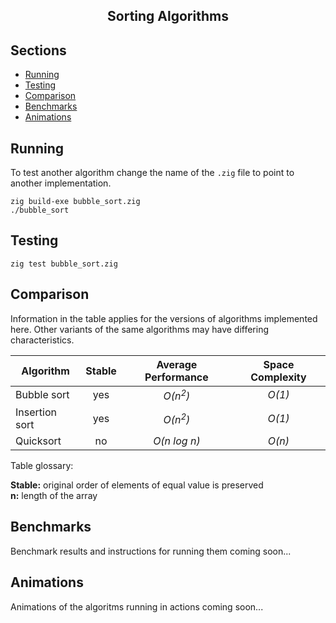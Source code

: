 <h2 align="center">Sorting Algorithms</h2>

## Sections

- [Running](#running)
- [Testing](#testing)
- [Comparison](#comparison)
- [Benchmarks](#benchmarks)
- [Animations](#animations)

## Running <a name = "running"></a>

To test another algorithm change the name of the `.zig` file to point to another implementation.

```console
zig build-exe bubble_sort.zig
./bubble_sort
```

## Testing <a name = "testing"></a>

```console
zig test bubble_sort.zig
```

## Comparison <a name = "comparison"></a>

Information in the table applies for the versions of algorithms implemented here. Other variants of the same algorithms may have differing characteristics.

| Algorithm      | Stable | Average Performance | Space Complexity |
| -------------- | :----: | :-----------------: | :--------------: |
| Bubble sort    |  yes   | _O(n<sup>2</sup>)_  |      _O(1)_      |
| Insertion sort |  yes   | _O(n<sup>2</sup>)_  |      _O(1)_      |
| Quicksort      |   no   |    _O(n log n)_     |      _O(n)_      |

Table glossary:

**Stable:** original order of elements of equal value is preserved\
**n:** length of the array

## Benchmarks <a name = "benchmarks"></a>

Benchmark results and instructions for running them coming soon...

## Animations <a name = "animations"></a>

Animations of the algoritms running in actions coming soon...
